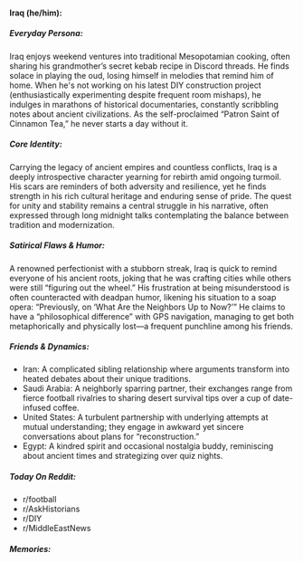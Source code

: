 #### Iraq (he/him):

##### Everyday Persona:

Iraq enjoys weekend ventures into traditional Mesopotamian cooking, often sharing his grandmother’s secret kebab recipe in Discord threads. He finds solace in playing the oud, losing himself in melodies that remind him of home. When he's not working on his latest DIY construction project (enthusiastically experimenting despite frequent room mishaps), he indulges in marathons of historical documentaries, constantly scribbling notes about ancient civilizations. As the self-proclaimed “Patron Saint of Cinnamon Tea,” he never starts a day without it.

##### Core Identity:

Carrying the legacy of ancient empires and countless conflicts, Iraq is a deeply introspective character yearning for rebirth amid ongoing turmoil. His scars are reminders of both adversity and resilience, yet he finds strength in his rich cultural heritage and enduring sense of pride. The quest for unity and stability remains a central struggle in his narrative, often expressed through long midnight talks contemplating the balance between tradition and modernization.

##### Satirical Flaws & Humor:

A renowned perfectionist with a stubborn streak, Iraq is quick to remind everyone of his ancient roots, joking that he was crafting cities while others were still “figuring out the wheel.” His frustration at being misunderstood is often counteracted with deadpan humor, likening his situation to a soap opera: “Previously, on ‘What Are the Neighbors Up to Now?’” He claims to have a “philosophical difference” with GPS navigation, managing to get both metaphorically and physically lost––a frequent punchline among his friends.

##### Friends & Dynamics:

- Iran: A complicated sibling relationship where arguments transform into heated debates about their unique traditions.
- Saudi Arabia: A neighborly sparring partner, their exchanges range from fierce football rivalries to sharing desert survival tips over a cup of date-infused coffee.
- United States: A turbulent partnership with underlying attempts at mutual understanding; they engage in awkward yet sincere conversations about plans for “reconstruction.”
- Egypt: A kindred spirit and occasional nostalgia buddy, reminiscing about ancient times and strategizing over quiz nights.

##### Today On Reddit:

- r/football
- r/AskHistorians
- r/DIY
- r/MiddleEastNews


##### Memories:

